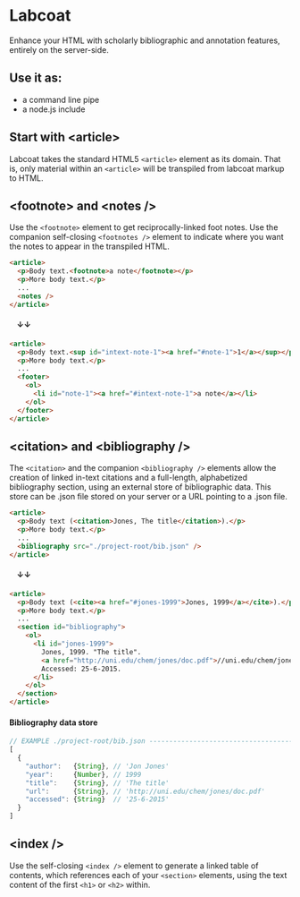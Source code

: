 # Labcoat
Enhance your HTML with scholarly bibliographic and annotation features, entirely on the server-side.

## Use it as:
* a command line pipe
* a node.js include

## Start with &lt;article>
Labcoat takes the standard HTML5 `<article>` element as its domain. That is, only material within an `<article>` will be transpiled from labcoat markup to HTML.

## &lt;footnote> and &lt;notes />
Use the `<footnote>` element to get reciprocally-linked foot notes. Use the companion self-closing `<footnotes />` element to indicate where you want the notes to appear in the transpiled HTML.

```html
<article>
  <p>Body text.<footnote>a note</footnote></p>
  <p>More body text.</p>
  ...
  <notes />
</article>
```
#### &nbsp;&nbsp;&nbsp;&nbsp;&darr;&darr;

```html
<article>
  <p>Body text.<sup id="intext-note-1"><a href="#note-1">1</a></sup></p>
  <p>More body text.</p>
  ...
  <footer>
    <ol>
      <li id="note-1"><a href="#intext-note-1">a note</a></li>
    </ol>
  </footer>
</article>

```

## &lt;citation> and &lt;bibliography />
The `<citation>` and the companion `<bibliography />` elements allow the creation of linked in-text citations and a full-length, alphabetized bibliography section, using an external store of bibliographic data. This store can be .json file stored on your server or a URL pointing to a .json file.

```html
<article>
  <p>Body text (<citation>Jones, The title</citation>).</p>
  <p>More body text.</p>
  ...
  <bibliography src="./project-root/bib.json" />
</article>
```

#### &nbsp;&nbsp;&nbsp;&nbsp;&darr;&darr;

```html
<article>
  <p>Body text (<cite><a href="#jones-1999">Jones, 1999</a></cite>).</p>
  <p>More body text.</p>
  ...
  <section id="bibliography">
    <ol>
      <li id="jones-1999">
        Jones, 1999. "The title". 
        <a href="http://uni.edu/chem/jones/doc.pdf">//uni.edu/chem/jones/doc.pdf</a>. 
        Accessed: 25-6-2015.
      </li>
    </ol>
  </section>
</article>
```

#### Bibliography data store
```js
// EXAMPLE ./project-root/bib.json --------------------------------------
[
  {
    "author":   {String}, // 'Jon Jones'
    "year":     {Number}, // 1999
    "title":    {String}, // 'The title'
    "url":      {String}, // 'http://uni.edu/chem/jones/doc.pdf'
    "accessed": {String}  // '25-6-2015'
  }
]
```

## &lt;index />
Use the self-closing `<index />` element to generate a linked table of contents, which references each of your `<section>` elements, using the text content of the first `<h1>` or `<h2>` within.

